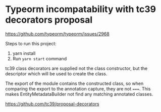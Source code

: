 # Typeorm incompatability with tc39 decorators proposal

https://github.com/typeorm/typeorm/issues/2968

Steps to run this project:

1. yarn install
2. Run `yarn start` command

tc39 class decorators are supplied not the class constructor,
but the descriptor which will be used to create the class.

The export of the module contains the constructed class,
so when comparing the export to the annotation capture, they are not `===`.
This makes EntityMetadataBuilder not find any matching annotated classes.

https://github.com/tc39/proposal-decorators
